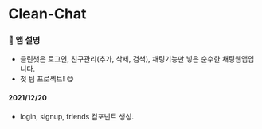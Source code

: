 # Clean-Chat

### 🔎 앱 설명
- 클린챗은 로그인, 친구관리(추가, 삭제, 검색), 채팅기능만 넣은 순수한 채팅웹앱입니다.
- 첫 팀 프로젝트! 😋

#### 2021/12/20
- login, signup, friends 컴포넌트 생성.